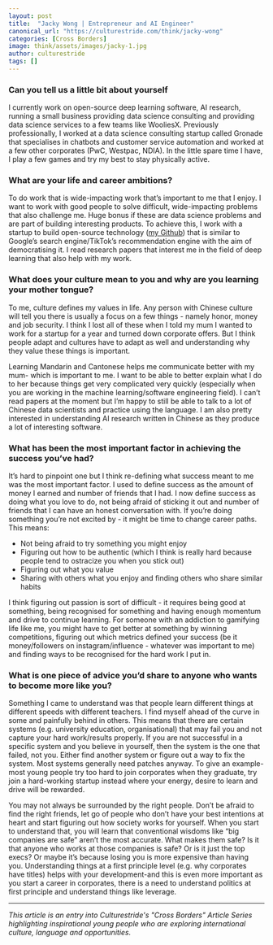 ```yaml
---
layout: post
title:  "Jacky Wong | Entrepreneur and AI Engineer"
canonical_url: "https://culturestride.com/think/jacky-wong"
categories: [Cross Borders]
image: think/assets/images/jacky-1.jpg
author: culturestride
tags: []
---
```



### Can you tell us a little bit about yourself 

I currently work on open-source deep learning software, AI research, running a small business providing data science consulting and providing data science services to a few teams like WooliesX. Previously professionally, I worked at a data science consulting startup called Gronade that specialises in chatbots and customer service automation and worked at a few other corporates (PwC, Westpac, NDIA). In the little spare time I have, I play a few games and try my best to stay physically active.

### What are your life and career ambitions?
    
To do work that is wide-impacting work that’s important to me that I enjoy. I want to work with good people to solve difficult, wide-impacting problems that also challenge me. Huge bonus if these are data science problems and are part of building interesting products. To achieve this, I work with a startup to build open-source technology (<a href="https://github.com/boba-and-beer" target="_blank">my Github</a>) that is similar to Google’s search engine/TikTok’s recommendation engine with the aim of democratising it. I read research papers that interest me in the field of deep learning that also help with my work.
  
### What does your culture mean to you and why are you learning your mother tongue?
 
To me, culture defines my values in life. Any person with Chinese culture will tell you there is usually a focus on a few things - namely honor, money and job security. I think I lost all of these when I told my mum I wanted to work for a startup for a year and turned down corporate offers. But I think people adapt and cultures have to adapt as well and understanding why they value these things is important. 

Learning Mandarin and Cantonese helps me communicate better with my mum- which is important to me. I want to be able to better explain what I do to her because things get very complicated very quickly (especially when you are working in the machine learning/software engineering field). I can’t read papers at the moment but I’m happy to still be able to talk to a lot of Chinese data scientists and practice using the language. I am also pretty interested in understanding AI research written in Chinese as they produce a lot of interesting software.

### What has been the most important factor in achieving the success you’ve had?

It’s hard to pinpoint one but I think re-defining what success meant to me was the most important factor. I used to define success as the amount of money I earned and number of friends that I had. I now define success as doing what you love to do, not being afraid of sticking it out and number of friends that I can have an honest conversation with. If you’re doing something you’re not excited by - it might be time to change career paths. This means:

- Not being afraid to try something you might enjoy 
- Figuring out how to be authentic (which I think is really hard because people tend to ostracize you when you stick out) 
- Figuring out what you value
- Sharing with others what you enjoy and finding others who share similar habits

I think figuring out passion is sort of difficult - it requires being good at something, being recognised for something and having enough momentum and drive to continue learning. For someone with an addiction to gamifying life like me, you might have to get better at something by winning competitions, figuring out which metrics defined your success (be it money/followers on instagram/influence - whatever was important to me) and finding ways to be recognised for the hard work I put in.


### What is one piece of advice you’d share to anyone who wants to become more like you?

Something I came to understand was that people learn different things at different speeds with different teachers. I find myself ahead of the curve in some and painfully behind in others. This means that there are certain systems (e.g. university education, organisational) that may fail you and not capture your hard work/results properly. If you are not successful in a specific system and you believe in yourself, then the system is the one that failed, not you. Either find another system or figure out a way to fix the system. Most systems generally need patches anyway. To give an example- most young people try too hard to join corporates when they graduate, try join a hard-working startup instead where your energy, desire to learn and drive will be rewarded.

You may not always be surrounded by the right people. Don’t be afraid to find the right friends, let go of people who don’t have your best intentions at heart and start figuring out how society works for yourself. When you start to understand that, you will learn that conventional wisdoms like “big companies are safe” aren’t the most accurate. What makes them safe? Is it that anyone who works at those companies is safe? Or is it just the top execs? Or maybe it’s because losing you is more expensive than having you. Understanding things at a first principle level (e.g. why corporates have titles) helps with your development-and this is even more important as you start a career in corporates, there is a need to understand politics at first principle and understand things like leverage.

---

*This article is an entry into Culturestride's "Cross Borders" Article Series highlighting inspirational young people who are exploring international culture, language and opportunities.*